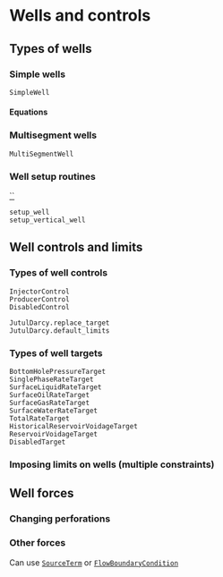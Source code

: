 # Wells and controls

## Types of wells

### Simple wells

```@docs
SimpleWell
```

#### Equations

### Multisegment wells

```@docs
MultiSegmentWell
```

### Well setup routines

[``](@ref)


```@docs
setup_well
setup_vertical_well
```

## Well controls and limits

### Types of well controls

```@docs
InjectorControl
ProducerControl
DisabledControl
```

```@docs
JutulDarcy.replace_target
JutulDarcy.default_limits
```

### Types of well targets

```@docs
BottomHolePressureTarget
SinglePhaseRateTarget
SurfaceLiquidRateTarget
SurfaceOilRateTarget
SurfaceGasRateTarget
SurfaceWaterRateTarget
TotalRateTarget
HistoricalReservoirVoidageTarget
ReservoirVoidageTarget
DisabledTarget
```

### Imposing limits on wells (multiple constraints)

## Well forces

### Changing perforations

### Other forces

Can use [`SourceTerm`](@ref) or [`FlowBoundaryCondition`](@ref)
